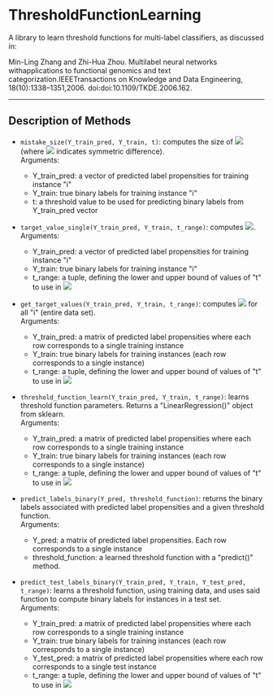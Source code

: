 # ThresholdFunctionLearning

A library to learn threshold functions for multi-label classifiers, as discussed in: 

Min-Ling Zhang and Zhi-Hua Zhou.  Multilabel neural networks withapplications to functional genomics and text categorization.IEEETransactions on Knowledge and Data Engineering, 18(10):1338–1351,2006.  doi:doi:10.1109/TKDE.2006.162.

---

## Description of Methods

* `mistake_size(Y_train_pred, Y_train, t)`: computes the size of <img src="https://render.githubusercontent.com/render/math?math=\widehat{Y}_i \Delta Y_i"> (where <img src="https://render.githubusercontent.com/render/math?math=\Delta"> indicates symmetric difference).    
    Arguments: 
    - Y_train_pred: a vector of predicted label propensities for training instance "i"
    - Y_train: true binary labels for training instance "i"
    - t: a threshold value to be used for predicting binary labels from Y_train_pred vector

* `target_value_single(Y_train_pred, Y_train, t_range)`: computes <img src="https://render.githubusercontent.com/render/math?math=\textrm{argmin}_t (\widehat{Y}_i \Delta Y_i)">.     
    Arguments:
    - Y_train_pred: a vector of predicted label propensities for training instance "i"
    - Y_train: true binary labels for training instance "i"
    - t_range: a tuple, defining the lower and upper bound of values of "t" to use in <img src="https://render.githubusercontent.com/render/math?math=\textrm{argmin}_t">

* `get_target_values(Y_train_pred, Y_train, t_range)`: computes <img src="https://render.githubusercontent.com/render/math?math=\textrm{argmin}_t (\widehat{Y}_i \Delta Y_i)"> for all "i" (entire data set).    
    Arguments:
    - Y_train_pred: a matrix of predicted label propensities where each row corresponds to a single training instance
    - Y_train: true binary labels for training instances (each row corresponds to a single instance)
    - t_range: a tuple, defining the lower and upper bound of values of "t" to use in <img src="https://render.githubusercontent.com/render/math?math=\textrm{argmin}_t">

* `threshold_function_learn(Y_train_pred, Y_train, t_range)`: learns threshold function parameters. Returns a "LinearRegression()" object from sklearn.    
    Arguments:
    - Y_train_pred: a matrix of predicted label propensities where each row corresponds to a single training instance
    - Y_train: true binary labels for training instances (each row corresponds to a single instance)
    - t_range: a tuple, defining the lower and upper bound of values of "t" to use in <img src="https://render.githubusercontent.com/render/math?math=\textrm{argmin}_t">

* `predict_labels_binary(Y_pred, threshold_function)`: returns the binary labels associated with predicted label propensities and a given threshold function.    
    Arguments:
    - Y_pred: a matrix of predicted label propensities. Each row corresponds to a single instance
    - threshold_function: a learned threshold function with a "predict()" method. 

* `predict_test_labels_binary(Y_train_pred, Y_train, Y_test_pred, t_range)`: learns a threshold function, using training data, and uses said function to compute binary labels for instances in a test set.     
    Arguments:
    - Y_train_pred: a matrix of predicted label propensities where each row corresponds to a single training instance
    - Y_train: true binary labels for training instances (each row corresponds to a single instance)
    - Y_test_pred: a matrix of predicted label propensities where each row corresponds to a single test instance
    - t_range: a tuple, defining the lower and upper bound of values of "t" to use in <img src="https://render.githubusercontent.com/render/math?math=\textrm{argmin}_t">


